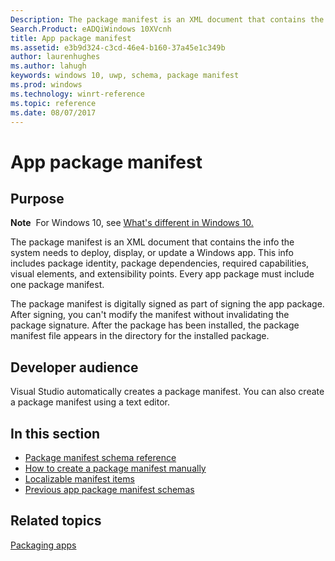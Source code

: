 ```yaml
---
Description: The package manifest is an XML document that contains the info the system needs to deploy, display, or update a Windows app. 
Search.Product: eADQiWindows 10XVcnh
title: App package manifest
ms.assetid: e3b9d324-c3cd-46e4-b160-37a45e1c349b
author: laurenhughes
ms.author: lahugh
keywords: windows 10, uwp, schema, package manifest
ms.prod: windows
ms.technology: winrt-reference
ms.topic: reference
ms.date: 08/07/2017
---
```


# App package manifest


## Purpose


**Note**  For Windows 10, see [What's different in Windows 10.](uapmanifestschema/what-s-changed-in-windows-10.md)

The package manifest is an XML document that contains the info the system needs to deploy, display, or update a Windows app. This info includes package identity, package dependencies, required capabilities, visual elements, and extensibility points. Every app package must include one package manifest.

The package manifest is digitally signed as part of signing the app package. After signing, you can't modify the manifest without invalidating the package signature. After the package has been installed, the package manifest file appears in the directory for the installed package.

## Developer audience

Visual Studio automatically creates a package manifest. You can also create a package manifest using a text editor.

## In this section

-   [Package manifest schema reference](uapmanifestschema/schema-root.md)
-   [How to create a package manifest manually](how-to-create-a-package-manifest-manually.md)
-   [Localizable manifest items](localizable-manifest-items.md)
-   [Previous app package manifest schemas](previous-schemas-root.md)

## Related topics


[Packaging apps](https://msdn.microsoft.com/library/windows/apps/mt270969)

 

 



